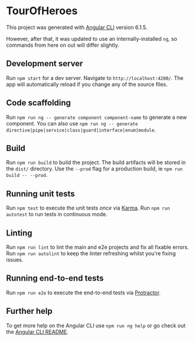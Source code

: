 # TourOfHeroes

This project was generated with [Angular CLI](https://github.com/angular/angular-cli) version 6.1.5.

However, after that, it was updated to use an internally-installed
`ng`, so commands from here on out will differ slightly.

## Development server

Run `npm start` for a dev server. 
Navigate to `http://localhost:4200/`. The app will automatically reload 
if you change any of the source files.

## Code scaffolding

Run `npm run ng -- generate component component-name` to generate a 
new component. You can also use `npm run ng -- generate directive|pipe|service|class|guard|interface|enum|module`.

## Build

Run `npm run build` to build the project. The build artifacts will be 
stored in the `dist/` directory. 
Use the `--prod` flag for a production build, ie `npm run build -- --prod`.

## Running unit tests

Run `npm test` to execute the unit tests _once_ via 
[Karma](https://karma-runner.github.io). Run `npm run autotest`
to run tests in continuous mode.

## Linting
Run `npm run lint` to lint the main and e2e projects
and fix all fixable errors. Run `npm run autolint` to
keep the linter refreshing whilst you're fixing issues.

## Running end-to-end tests

Run `npm run e2e` to execute the end-to-end tests via 
[Protractor](http://www.protractortest.org/).

## Further help

To get more help on the Angular CLI use `npm run ng help` or go check 
out the [Angular CLI README](https://github.com/angular/angular-cli/blob/master/README.md).
